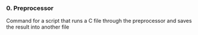 ### 0. Preprocessor
Command for a script that runs a C file through the preprocessor and saves the result into another file
